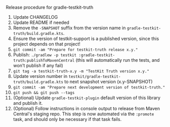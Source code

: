 Release procedure for gradle-testkit-truth

1. Update CHANGELOG
1. Update README if needed
1. Remove the `-SNAPSHOT` suffix from the version name in `gradle-testkit-truth/build.gradle.kts`.
1. Ensure the version of testkit-support is a published version, since this project depends on that project!
1. `git commit -am "Prepare for testkit-truth release x.y."`
1. Publish: `./gradlew -p testkit :gradle-testkit-truth:publishToMavenCentral`
   (this will automatically run the tests, and won't publish if any fail)
1. `git tag -a testkit-truth-x.y -m "TestKit Truth version x.y."`
1. Update version number in `testkit/gradle-testkit-truth/build.gradle.kts` to next snapshot version (x.y-SNAPSHOT)
1. `git commit -am "Prepare next development version of testkit-truth."`
1. `git push && git push --tags`
1. (Optional) Update `gradle-testkit-plugin` default version of this library and publish it.
1. (Optional) Follow instructions in console output to release from Maven Central's staging repo.
   This step is now automated via the `:promote` task, and should only be necessary if that task
   fails.
